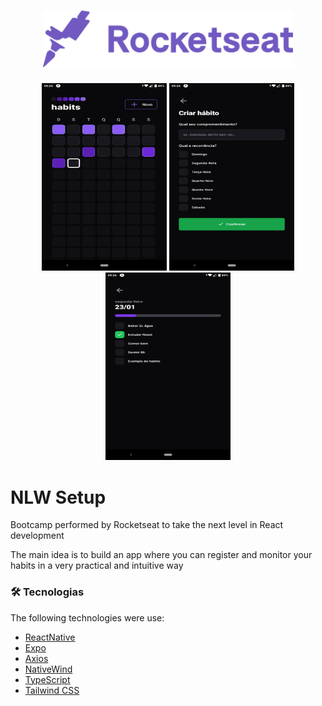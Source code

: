 <h1 align="center">
    <img alt="NLW Setup" src="../public/rocketseat.svg" width="400px" />
</h1>

<div align="center">
  <p align="space-beteween">
      <img alt="Main layout" src="./public/habits-1.jpg" width="200px" height="300px" />
      <img alt="Create new habit" src="./public/habits-2.jpg" width="200px" height="300px" />
      <img alt="preview habit" src="./public/habits-3.jpg" width="200px" height="300px" />
  </p>
</div>

# NLW Setup

Bootcamp performed by Rocketseat to take the next level in React development

The main idea is to build an app where you can register and monitor your habits in a very practical and intuitive way

### 🛠 Tecnologias

The following technologies were use:

- [ReactNative](https://reactnative.dev/)
- [Expo](https://expo.dev/)
- [Axios](https://axios-http.com/ptbr/docs/intro)
- [NativeWind](https://www.nativewind.dev/)
- [TypeScript](https://www.typescriptlang.org/)
- [Tailwind CSS](https://tailwindcss.com/)
